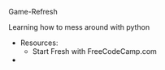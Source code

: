 Game-Refresh

Learning how to mess around with python
- Resources:
  - Start Fresh with FreeCodeCamp.com 
- 
